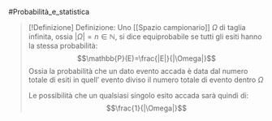 #Probabilità_e_statistica 
>[!Definizione] Definizione:
>Uno [[Spazio campionario]] $\Omega$ di taglia infinita, ossia $|\Omega|=n\in \mathbb{N}$, si dice equiprobabile se tutti gli esiti hanno la stessa probabilità:
>$$\mathbb{P}(E)=\frac{|E|}{|\Omega|}$$
>Ossia la probabilità che un dato evento accada è data dal numero totale di esiti in quell’ evento diviso il numero totale di evento dentro $\Omega$
>
>Le possibilità che un qualsiasi singolo esito accada sarà quindi di:
>$$\frac{1}{|\Omega|}$$




